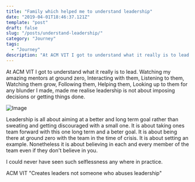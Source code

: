 ```yaml
---
title: "Family which helped me to understand leadership"
date: "2019-04-01T18:46:37.121Z"
template: "post"
draft: false
slug: "/posts/understand-leadership/"
category: "Journey"
tags:
  - "Journey"
description: "At ACM VIT I got to understand what it really is to lead. Watching my amazing mentors at ground zero, Interacting with them, Listening to them, Watching them grow, Following them, Helping them, Looking up to them for any blunder I made, made me realise leadership is not about imposing decisions or getting things done. "
---
```


At ACM VIT I got to understand what it really is to lead. Watching my amazing mentors at ground zero, Interacting with them, Listening to them, Watching them grow, Following them, Helping them, Looking up to them for any blunder I made, made me realise leadership is not about imposing decisions or getting things done. 

![Image](/media/8.jpg)

Leadership is all about aiming at a better and long term goal rather than sweating and getting discouraged with a small one. It is about taking ones team forward with this one long term and a beter goal. It is about being there at ground zero with the team in the time of crisis. It is about setting an example.
Nonetheless it is about believing in each and every member of the team even if they don't believe in you.

I could never have seen such selflessness any where in practice.

ACM VIT "Creates leaders not someone who abuses leadership"
